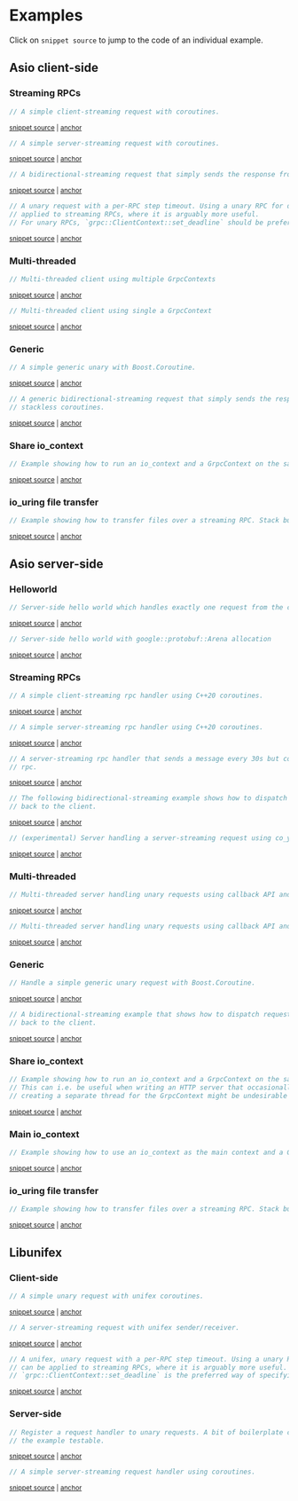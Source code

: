 # Examples

Click on `snippet source` to jump to the code of an individual example.

## Asio client-side

### Streaming RPCs

<!-- snippet: client-side-client-rpc-streaming -->
<a id='snippet-client-side-client-rpc-streaming'></a>
```cpp
// A simple client-streaming request with coroutines.
```
<sup><a href='/example/streaming-client.cpp#L40-L44' title='Snippet source file'>snippet source</a> | <a href='#snippet-client-side-client-rpc-streaming' title='Start of snippet'>anchor</a></sup>
<!-- endSnippet -->

<!-- snippet: client-rpc-server-streaming -->
<a id='snippet-client-rpc-server-streaming'></a>
```cpp
// A simple server-streaming request with coroutines.
```
<sup><a href='/example/streaming-client.cpp#L74-L78' title='Snippet source file'>snippet source</a> | <a href='#snippet-client-rpc-server-streaming' title='Start of snippet'>anchor</a></sup>
<!-- endSnippet -->

<!-- snippet: client-rpc-bidirectional-streaming -->
<a id='snippet-client-rpc-bidirectional-streaming'></a>
```cpp
// A bidirectional-streaming request that simply sends the response from the server back to it.
```
<sup><a href='/example/streaming-client.cpp#L132-L136' title='Snippet source file'>snippet source</a> | <a href='#snippet-client-rpc-bidirectional-streaming' title='Start of snippet'>anchor</a></sup>
<!-- endSnippet -->

<!-- snippet: client-side-run-with-deadline -->
<a id='snippet-client-side-run-with-deadline'></a>
```cpp
// A unary request with a per-RPC step timeout. Using a unary RPC for demonstration purposes, the same mechanism can be
// applied to streaming RPCs, where it is arguably more useful.
// For unary RPCs, `grpc::ClientContext::set_deadline` should be preferred.
```
<sup><a href='/example/streaming-client.cpp#L178-L184' title='Snippet source file'>snippet source</a> | <a href='#snippet-client-side-run-with-deadline' title='Start of snippet'>anchor</a></sup>
<!-- endSnippet -->

### Multi-threaded

<!-- snippet: client-side-multi-threaded -->
<a id='snippet-client-side-multi-threaded'></a>
```cpp
// Multi-threaded client using multiple GrpcContexts
```
<sup><a href='/example/multi-threaded-client.cpp#L32-L36' title='Snippet source file'>snippet source</a> | <a href='#snippet-client-side-multi-threaded' title='Start of snippet'>anchor</a></sup>
<!-- endSnippet -->

<!-- snippet: client-side-multi-threaded-alternative -->
<a id='snippet-client-side-multi-threaded-alternative'></a>
```cpp
// Multi-threaded client using single a GrpcContext
```
<sup><a href='/example/multi-threaded-alternative-client.cpp#L32-L36' title='Snippet source file'>snippet source</a> | <a href='#snippet-client-side-multi-threaded-alternative' title='Start of snippet'>anchor</a></sup>
<!-- endSnippet -->

### Generic

<!-- snippet: client-side-generic-unary-request -->
<a id='snippet-client-side-generic-unary-request'></a>
```cpp
// A simple generic unary with Boost.Coroutine.
```
<sup><a href='/example/generic-client.cpp#L49-L53' title='Snippet source file'>snippet source</a> | <a href='#snippet-client-side-generic-unary-request' title='Start of snippet'>anchor</a></sup>
<!-- endSnippet -->

<!-- snippet: client-side-generic-bidirectional-request -->
<a id='snippet-client-side-generic-bidirectional-request'></a>
```cpp
// A generic bidirectional-streaming request that simply sends the response from the server back to it using Asio's
// stackless coroutines.
```
<sup><a href='/example/generic-client.cpp#L86-L91' title='Snippet source file'>snippet source</a> | <a href='#snippet-client-side-generic-bidirectional-request' title='Start of snippet'>anchor</a></sup>
<!-- endSnippet -->

### Share io_context

<!-- snippet: client-side-share-io-context -->
<a id='snippet-client-side-share-io-context'></a>
```cpp
// Example showing how to run an io_context and a GrpcContext on the same thread for gRPC clients.
```
<sup><a href='/example/share-io-context-client.cpp#L33-L37' title='Snippet source file'>snippet source</a> | <a href='#snippet-client-side-share-io-context' title='Start of snippet'>anchor</a></sup>
<!-- endSnippet -->

### io_uring file transfer

<!-- snippet: client-side-file-transfer -->
<a id='snippet-client-side-file-transfer'></a>
```cpp
// Example showing how to transfer files over a streaming RPC. Stack buffers are used to customize memory allocation.
```
<sup><a href='/example/file-transfer-client.cpp#L37-L41' title='Snippet source file'>snippet source</a> | <a href='#snippet-client-side-file-transfer' title='Start of snippet'>anchor</a></sup>
<!-- endSnippet -->

## Asio server-side

### Helloworld

<!-- snippet: server-side-helloworld -->
<a id='snippet-server-side-helloworld'></a>
```cpp
// Server-side hello world which handles exactly one request from the client before shutting down.
```
<sup><a href='/example/hello-world-server.cpp#L25-L29' title='Snippet source file'>snippet source</a> | <a href='#snippet-server-side-helloworld' title='Start of snippet'>anchor</a></sup>
<!-- endSnippet -->

<!-- snippet: server-side-helloworld-arena -->
<a id='snippet-server-side-helloworld-arena'></a>
```cpp
// Server-side hello world with google::protobuf::Arena allocation
```
<sup><a href='/example/hello-world-server-arena.cpp#L25-L29' title='Snippet source file'>snippet source</a> | <a href='#snippet-server-side-helloworld-arena' title='Start of snippet'>anchor</a></sup>
<!-- endSnippet -->

### Streaming RPCs

<!-- snippet: server-side-client-streaming -->
<a id='snippet-server-side-client-streaming'></a>
```cpp
// A simple client-streaming rpc handler using C++20 coroutines.
```
<sup><a href='/example/streaming-server.cpp#L42-L46' title='Snippet source file'>snippet source</a> | <a href='#snippet-server-side-client-streaming' title='Start of snippet'>anchor</a></sup>
<!-- endSnippet -->

<!-- snippet: server-side-server-streaming -->
<a id='snippet-server-side-server-streaming'></a>
```cpp
// A simple server-streaming rpc handler using C++20 coroutines.
```
<sup><a href='/example/streaming-server.cpp#L76-L80' title='Snippet source file'>snippet source</a> | <a href='#snippet-server-side-server-streaming' title='Start of snippet'>anchor</a></sup>
<!-- endSnippet -->

<!-- snippet: server-side-notify-when-done -->
<a id='snippet-server-side-notify-when-done'></a>
```cpp
// A server-streaming rpc handler that sends a message every 30s but completes immediately if the client cancels the
// rpc.
```
<sup><a href='/example/streaming-server.cpp#L96-L101' title='Snippet source file'>snippet source</a> | <a href='#snippet-server-side-notify-when-done' title='Start of snippet'>anchor</a></sup>
<!-- endSnippet -->

<!-- snippet: server-side-bidirectional-streaming -->
<a id='snippet-server-side-bidirectional-streaming'></a>
```cpp
// The following bidirectional-streaming example shows how to dispatch requests to a thread_pool and write responses
// back to the client.
```
<sup><a href='/example/streaming-server.cpp#L146-L151' title='Snippet source file'>snippet source</a> | <a href='#snippet-server-side-bidirectional-streaming' title='Start of snippet'>anchor</a></sup>
<!-- endSnippet -->

<!-- snippet: server-side-server-streaming-async-generator -->
<a id='snippet-server-side-server-streaming-async-generator'></a>
```cpp
// (experimental) Server handling a server-streaming request using co_yield
```
<sup><a href='/example/async-generator-server.cpp#L31-L35' title='Snippet source file'>snippet source</a> | <a href='#snippet-server-side-server-streaming-async-generator' title='Start of snippet'>anchor</a></sup>
<!-- endSnippet -->

### Multi-threaded

<!-- snippet: server-side-multi-threaded -->
<a id='snippet-server-side-multi-threaded'></a>
```cpp
// Multi-threaded server handling unary requests using callback API and multiple GrpcContexts
```
<sup><a href='/example/multi-threaded-server.cpp#L32-L36' title='Snippet source file'>snippet source</a> | <a href='#snippet-server-side-multi-threaded' title='Start of snippet'>anchor</a></sup>
<!-- endSnippet -->

<!-- snippet: server-side-multi-threaded-alternative -->
<a id='snippet-server-side-multi-threaded-alternative'></a>
```cpp
// Multi-threaded server handling unary requests using callback API and single GrpcContext
```
<sup><a href='/example/multi-threaded-alternative-server.cpp#L30-L34' title='Snippet source file'>snippet source</a> | <a href='#snippet-server-side-multi-threaded-alternative' title='Start of snippet'>anchor</a></sup>
<!-- endSnippet -->

### Generic

<!-- snippet: server-side-generic-unary-request -->
<a id='snippet-server-side-generic-unary-request'></a>
```cpp
// Handle a simple generic unary request with Boost.Coroutine.
```
<sup><a href='/example/generic-server.cpp#L38-L42' title='Snippet source file'>snippet source</a> | <a href='#snippet-server-side-generic-unary-request' title='Start of snippet'>anchor</a></sup>
<!-- endSnippet -->

<!-- snippet: server-side-generic-bidirectional-request -->
<a id='snippet-server-side-generic-bidirectional-request'></a>
```cpp
// A bidirectional-streaming example that shows how to dispatch requests to a thread_pool and write responses
// back to the client.
```
<sup><a href='/example/generic-server.cpp#L74-L79' title='Snippet source file'>snippet source</a> | <a href='#snippet-server-side-generic-bidirectional-request' title='Start of snippet'>anchor</a></sup>
<!-- endSnippet -->

### Share io_context

<!-- snippet: server-side-share-io-context -->
<a id='snippet-server-side-share-io-context'></a>
```cpp
// Example showing how to run an io_context and a GrpcContext on the same thread for gRPC servers.
// This can i.e. be useful when writing an HTTP server that occasionally reaches out to a gRPC server. In that case
// creating a separate thread for the GrpcContext might be undesirable due to added synchronization complexity.
```
<sup><a href='/example/share-io-context-server.cpp#L34-L40' title='Snippet source file'>snippet source</a> | <a href='#snippet-server-side-share-io-context' title='Start of snippet'>anchor</a></sup>
<!-- endSnippet -->

### Main io_context

<!-- snippet: server-side-main-io-context -->
<a id='snippet-server-side-main-io-context'></a>
```cpp
// Example showing how to use an io_context as the main context and a GrpcContext on a separate thread for gRPC servers.
```
<sup><a href='/example/main-io-context-server.cpp#L33-L37' title='Snippet source file'>snippet source</a> | <a href='#snippet-server-side-main-io-context' title='Start of snippet'>anchor</a></sup>
<!-- endSnippet -->

### io_uring file transfer

<!-- snippet: server-side-file-transfer -->
<a id='snippet-server-side-file-transfer'></a>
```cpp
// Example showing how to transfer files over a streaming RPC. Stack buffers are used to customize memory allocation.
```
<sup><a href='/example/file-transfer-server.cpp#L40-L44' title='Snippet source file'>snippet source</a> | <a href='#snippet-server-side-file-transfer' title='Start of snippet'>anchor</a></sup>
<!-- endSnippet -->

## Libunifex

### Client-side

<!-- snippet: client-side-unifex-unary -->
<a id='snippet-client-side-unifex-unary'></a>
```cpp
// A simple unary request with unifex coroutines.
```
<sup><a href='/example/unifex-client.cpp#L37-L41' title='Snippet source file'>snippet source</a> | <a href='#snippet-client-side-unifex-unary' title='Start of snippet'>anchor</a></sup>
<!-- endSnippet -->

<!-- snippet: client-side-unifex-server-streaming -->
<a id='snippet-client-side-unifex-server-streaming'></a>
```cpp
// A server-streaming request with unifex sender/receiver.
```
<sup><a href='/example/unifex-client.cpp#L59-L63' title='Snippet source file'>snippet source</a> | <a href='#snippet-client-side-unifex-server-streaming' title='Start of snippet'>anchor</a></sup>
<!-- endSnippet -->

<!-- snippet: client-side-unifex-with-deadline -->
<a id='snippet-client-side-unifex-with-deadline'></a>
```cpp
// A unifex, unary request with a per-RPC step timeout. Using a unary RPC for demonstration purposes, the same mechanism
// can be applied to streaming RPCs, where it is arguably more useful. For unary RPCs,
// `grpc::ClientContext::set_deadline` is the preferred way of specifying a timeout.
```
<sup><a href='/example/unifex-client.cpp#L147-L153' title='Snippet source file'>snippet source</a> | <a href='#snippet-client-side-unifex-with-deadline' title='Start of snippet'>anchor</a></sup>
<!-- endSnippet -->

### Server-side

<!-- snippet: server-side-unifex-unary -->
<a id='snippet-server-side-unifex-unary'></a>
```cpp
// Register a request handler to unary requests. A bit of boilerplate code regarding stop_source has been added to make
// the example testable.
```
<sup><a href='/example/unifex-server.cpp#L42-L47' title='Snippet source file'>snippet source</a> | <a href='#snippet-server-side-unifex-unary' title='Start of snippet'>anchor</a></sup>
<!-- endSnippet -->

<!-- snippet: server-side-unifex-server-streaming -->
<a id='snippet-server-side-unifex-server-streaming'></a>
```cpp
// A simple server-streaming request handler using coroutines.
```
<sup><a href='/example/unifex-server.cpp#L69-L73' title='Snippet source file'>snippet source</a> | <a href='#snippet-server-side-unifex-server-streaming' title='Start of snippet'>anchor</a></sup>
<!-- endSnippet -->

